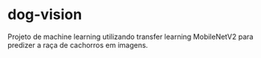 # dog-vision
Projeto de machine learning utilizando transfer learning MobileNetV2 para predizer a raça de cachorros em imagens.
